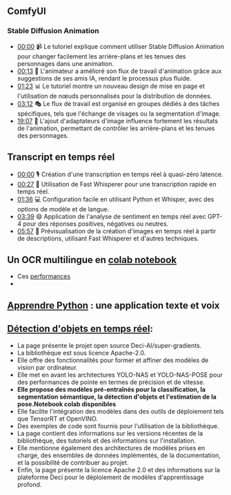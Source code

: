 ## ComfyUI
### Stable Diffusion Animation
- [00:00](https://www.youtube.com/watch?v=Sg3KgA3_fPU&t=0s) 📹 Le tutoriel explique comment utiliser Stable Diffusion Animation pour changer facilement les arrière-plans et les tenues des personnages dans une animation.
- [00:13](https://www.youtube.com/watch?v=Sg3KgA3_fPU&t=13s) 🤖 L'animateur a amélioré son flux de travail d'animation grâce aux suggestions de ses amis IA, rendant le processus plus fluide.
- [01:23](https://www.youtube.com/watch?v=Sg3KgA3_fPU&t=83s) 📊 Le tutoriel montre un nouveau design de mise en page et l'utilisation de nœuds personnalisés pour la distribution de données.
- [03:12](https://www.youtube.com/watch?v=Sg3KgA3_fPU&t=192s) 🎭 Le flux de travail est organisé en groupes dédiés à des tâches spécifiques, tels que l'échange de visages ou la segmentation d'image.
- [19:07](https://www.youtube.com/watch?v=Sg3KgA3_fPU&t=1147s) 🌄 L'ajout d'adaptateurs d'image influence fortement les résultats de l'animation, permettant de contrôler les arrière-plans et les tenues des personnages.


## Transcript en temps réel
- [00:00](https://youtu.be/k6nIxWGdrS4?t=0s) 🎙️ Création d'une transcription en temps réel à quasi-zéro latence.
- [00:27](https://youtu.be/k6nIxWGdrS4?t=27s) 🚀 Utilisation de Fast Whisperer pour une transcription rapide en temps réel.
- [01:36](https://youtu.be/k6nIxWGdrS4?t=96s) 💻 Configuration facile en utilisant Python et Whisper, avec des options de modèle et de langue.
- [03:39](https://youtu.be/k6nIxWGdrS4?t=219s) 😄 Application de l'analyse de sentiment en temps réel avec GPT-4 pour des réponses positives, négatives ou neutres.
- [05:57](https://youtu.be/k6nIxWGdrS4?t=357s) 📸 Prévisualisation de la création d'images en temps réel à partir de descriptions, utilisant Fast Whisperer et d'autres techniques.

## Un OCR multilingue en [colab notebook](https://colab.research.google.com/drive/17NBCTfYXp3Dr-3lXf_IHCKaCl9FgpNy_?usp=sharing)
- Ces [performances](https://github.com/VikParuchuri/surya?tab=readme-ov-file#benchmarks)
- 
## [Apprendre Python](https://learnpythonfast.up.railway.app/) : une application texte et voix

## [Détection d'objets en temps réel](https://github.com/Deci-AI/super-gradients?tab=readme-ov-file#implemented-model-architectures):

- La page présente le projet open source Deci-AI/super-gradients.
- La bibliothèque est sous licence Apache-2.0.
- Elle offre des fonctionnalités pour former et affiner des modèles de vision par ordinateur.
- Elle met en avant les architectures YOLO-NAS et YOLO-NAS-POSE pour des performances de pointe en termes de précision et de vitesse.
- **Elle propose des modèles pré-entraînés pour la classification, la segmentation sémantique, la détection d'objets et l'estimation de la pose.Notebook colab disponibles**
- Elle facilite l'intégration des modèles dans des outils de déploiement tels que TensorRT et OpenVINO.
- Des exemples de code sont fournis pour l'utilisation de la bibliothèque.
- La page contient des informations sur les versions récentes de la bibliothèque, des tutoriels et des informations sur l'installation.
- Elle mentionne également des architectures de modèles prises en charge, des ensembles de données implémentés, de la documentation, et la possibilité de contribuer au projet.
- Enfin, la page présente la licence Apache 2.0 et des informations sur la plateforme Deci pour le déploiement de modèles d'apprentissage profond.

